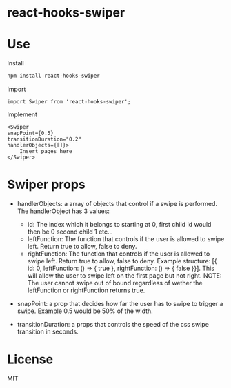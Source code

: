 # react-hooks-swiper

# Use

Install
```sh
npm install react-hooks-swiper
```

Import

```
import Swiper from 'react-hooks-swiper';
```

Implement

```
<Swiper
snapPoint={0.5}
transitionDuration="0.2"
handlerObjects={[]}>
    Insert pages here
</Swiper>
```

# Swiper props

- handlerObjects: a array of objects that control if a swipe is performed.
The handlerObject has 3 values: 
    - id: The index which it belongs to starting at 0, first child id would then be 0 second child 1 etc...
    - leftFunction: The function that controls if the user is allowed to swipe left. Return true to allow, false to deny.
    - rightFunction: The function that controls if the user is allowed to swipe left. Return true to allow, false to deny.
Example structure: [{ id: 0, leftFunction: () => { true }, rightFunction: () => { false }}].
This will allow the user to swipe left on the first page but not right. NOTE: The user cannot swipe out of bound regardless of wether the leftFunction or rightFunction returns true.

- snapPoint: a prop that decides how far the user has to swipe to trigger a swipe. Example 0.5 would be 50% of the width.
- transitionDuration: a props that controls the speed of the css swipe transition in seconds.

# License
MIT
